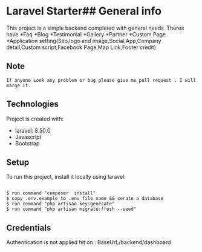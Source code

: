 # Laravel Starter## General info
This project is a simple backend completed with general needs .Theres have
    *Faq
    *Blog
    *Testimonial
    *Gallery
    *Partner
    *Custom Page
    *Application setting(Seo,logo and image,Social,App,Company detail,Custom script,Facebook Page,Map Link,Footer credit)

## Note 
    If anyone Look any problem or bug please give me pull request . I will marge it.

	
## Technologies
Project is created with:
* laravel:   8.50.0
* Javascript
* Bootstrap
	
## Setup
To run this project, install it locally using laravel:

```

$ run command "composer  install"
$ copy .env.example to .env file name && cerate a database 
$ run command "php artisan key:generate"
$ run command "php artisan migrate:fresh --seed"
```

## Credentials 
Authentication is not applied
 hit on : BaseUrL/backend/dashboard
